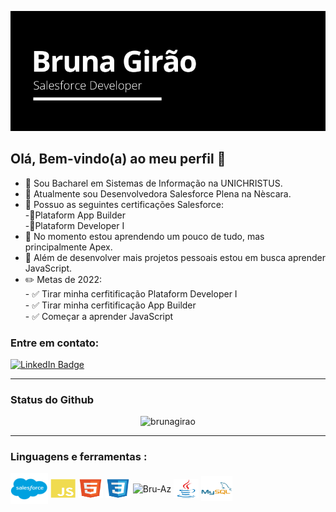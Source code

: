 <p align="center">
  <img src="bruna_info_black.png"/>
</p>

## Olá, Bem-vindo(a) ao meu perfil 👋

- 📖 Sou Bacharel em Sistemas de Informação na UNICHRISTUS.
- 💼 Atualmente sou Desenvolvedora Salesforce Plena na Nèscara.
- 📒 Possuo as seguintes certificações Salesforce: </br>
        -🔸Plataform App Builder </br>
        -🔸Plataform Developer I
- 🌱 No momento estou aprendendo um pouco de tudo, mas principalmente Apex.
- 🌳 Além de desenvolver mais projetos pessoais estou em busca aprender JavaScript.
- ✏️ Metas de 2022: </br>
      - ✅ Tirar minha cerfitificação Plataform Developer I</br>
      - ✅ Tirar minha cerfitificação App Builder </br>
      - ✅ Começar a aprender JavaScript

### Entre em contato:

<a href="https://www.linkedin.com/in/brunagirao/">
  <img src="https://img.shields.io/badge/-@brunagirao-0077B5?style=flat-square&amp;labelColor=0077B5&amp;logo=LinkedIn&amp;link=https://www.linkedin.com/in/brunagirao/" alt="LinkedIn Badge">
</a>

---
### Status do Github
<div align="center">
 <!--<a href="https://github.com/brunagirao">
  <img height="180em" src="https://github-readme-stats.vercel.app/api?username=brunagirao&show_icons=true&theme=dracula&include_all_commits=true&count_private=true" alt="brunagirao" /> -->
  <img height="180em" src="https://github-readme-stats.vercel.app/api/top-langs?username=brunagirao&layout=compact&langs_count=7&theme=dracula" alt="brunagirao" />
</div>

---
### Linguagens e ferramentas :
<div style="display: inline_block">
  <img align="center" alt="Bru-Sf"   height="50" width="60" src="https://github.com/devicons/devicon/blob/master/icons/salesforce/salesforce-original.svg">
  <img align="center" alt="Bru-Js"   height="30" width="40" src="https://raw.githubusercontent.com/devicons/devicon/master/icons/javascript/javascript-plain.svg">
  <img align="center" alt="Bru-HTML" height="30" width="40" src="https://raw.githubusercontent.com/devicons/devicon/master/icons/html5/html5-original.svg">
  <img align="center" alt="Bru-CSS"  height="30" width="40" src="https://raw.githubusercontent.com/devicons/devicon/master/icons/css3/css3-original.svg">
  <img align="center" alt="Bru-Az"   height="30" width="40" src="https://www.vectorlogo.zone/logos/microsoft_azure/microsoft_azure-icon.svg" /> 
  <img align="center" alt="Bru-Jv"   height="30" width="40" src="https://raw.githubusercontent.com/devicons/devicon/master/icons/java/java-original.svg"/>
  <img align="center" alt="Bru-Ms"   height="40" width="50" src="https://raw.githubusercontent.com/devicons/devicon/master/icons/mysql/mysql-original-wordmark.svg"/>
</div>
 
<br/>
<!--<h3 align="left">Connect with me:</h3>
<div> 
  <a href="https://www.linkedin.com/in/brunagirao" target="_blank"><img src="https://img.shields.io/badge/-LinkedIn-%230077B5?style=for-the-badge&logo=linkedin&logoColor=white" target="_blank"></a> 
  <a href="https://instagram.com/_brunagirao" target="_blank"><img src="https://img.shields.io/badge/-Instagram-%23E4405F?style=for-the-badge&logo=instagram&logoColor=white" target="_blank"></a>
  <a href = "mailto:brunagirao.s@gmail.com"><img src="https://img.shields.io/badge/-Gmail-%23333?style=for-the-badge&logo=gmail&logoColor=white" target="_blank"></a>
</div>-->
  
  

